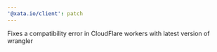 ```yaml
---
'@xata.io/client': patch
---
```


Fixes a compatibility error in CloudFlare workers with latest version of wrangler
